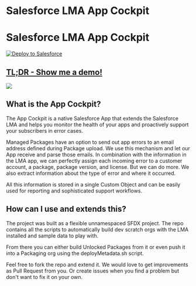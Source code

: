 # Salesforce LMA App Cockpit 

# Salesforce LMA App Cockpit 
<a href="https://githubsfdeploy.herokuapp.com">
  <img alt="Deploy to Salesforce"
       src="https://raw.githubusercontent.com/afawcett/githubsfdeploy/master/deploy.png">

## TL;DR - Show me a demo!

[![](http://img.youtube.com/vi/GTy0Lr19z34/0.jpg)](http://www.youtube.com/watch?v=GTy0Lr19z34 "")

## What is the App Cockpit?

The App Cockpit is a native Salesforce App that extends the Salesforce LMA and helps you monitor the health of your apps and proactively support your subscribers in error cases.

Managed Packages have an option to send out app errors to an email address defined during Package upload. We use this mechanism and let our App receive and parse those emails. In combination with the information in the LMA app, we can perfectly assign each incoming error to a customer account, a package, package version, and license. But we can do more. We also extract information about the type of error and where it occurred.

All this information is stored in a single Custom Object and can be easily used for reporting and sophisticated support workflows.

## How can I use and extends this?

The project was built as a flexible unnamespaced SFDX project. The repo contains all the scripts to automatically build dev scratch orgs with the LMA installed and sample data to play with.

From there you can either build Unlocked Packages from it or even push it into a Packaging org using the deployMetadata.sh script.

Feel free to fork the repo and extend it. We would love to get improvements as Pull Request from you. Or create issues when you find a problem but don't want to fix it on your own.
